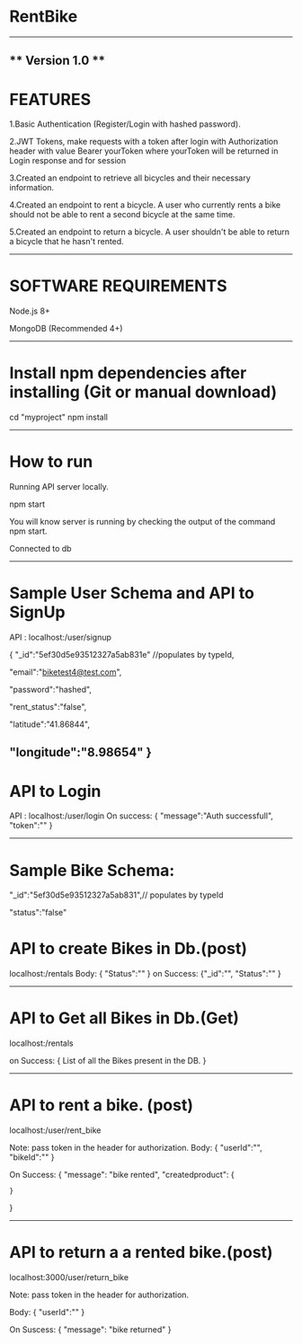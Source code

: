# RentBike
------------------------------------------------------------------
** Version 1.0 **
------------------------------------------------------------------
# FEATURES

1.Basic Authentication (Register/Login with hashed password).

2.JWT Tokens, make requests with a token after login with Authorization header with value Bearer yourToken where yourToken will be returned in Login response and for session

3.Created an endpoint to retrieve all bicycles and their necessary information.

4.Created an endpoint to rent a bicycle. A user who currently rents a bike should not be able to rent a second bicycle at the same time.

5.Created an endpoint to return a bicycle. A user shouldn't be able to return a bicycle that he hasn't rented.

------------------------------------------------------------------
# SOFTWARE  REQUIREMENTS

Node.js 8+

MongoDB (Recommended 4+)

------------------------------------------------------------------
# Install npm dependencies after installing (Git or manual download)

cd "myproject"
npm install

------------------------------------------------------------------
# How to run

Running API server locally.

npm start

You will know server is running by checking the output of the command npm start.

Connected to db

------------------------------------------------------------------
# Sample User Schema and API to SignUp

API : localhost:<yourPort>/user/signup
  
{
"_id":"5ef30d5e93512327a5ab831e" //populates by typeId,

"email":"biketest4@test.com",

"password":"hashed",

"rent_status":"false",

"latitude":"41.86844",

"longitude":"8.98654"
}
---------------------------------------------------------
#  API to Login
  
API : localhost:<yourPort>/user/login
 On success:  {
  "message":"Auth successfull",
  "token":""
  }
  
------------------------------------------------------------

# Sample Bike Schema:

"_id":"5ef30d5e93512327a5ab831",// populates by typeId

"status":"false"
# API to create Bikes in Db.(post)
localhost:<yourPort>/rentals
  Body: {
       "Status":""
        }
on Success: {"_id":"",
            "Status":""
            }
  
------------------------------------------------------------------  
  # API to Get all Bikes in Db.(Get)
localhost:<yourPort>/rentals
  
on Success: {
              List of all the Bikes present in the DB.
            }
  
  
------------------------------------------------------------------
# API to rent a bike. (post)

localhost:<yourPort>/user/rent_bike

 Note: pass token in the header for authorization.
 Body:  {
    "userId":"",
    "bikeId":""
}  


On Success:  {
    "message": "bike rented",
    "createdproduct": {
  
    }
}


------------------------------------------------------------------
# API to return a a rented bike.(post)

localhost:3000/user/return_bike

 Note: pass token in the header for authorization.
 
 Body: {
          "userId":""
       }
       
 On Suscess: {
    "message": "bike returned"
}  


